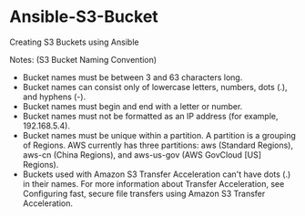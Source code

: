 # Ansible-S3-Bucket
Creating S3 Buckets using Ansible

Notes: (S3 Bucket Naming Convention)
- Bucket names must be between 3 and 63 characters long.
- Bucket names can consist only of lowercase letters, numbers, dots (.), and hyphens (-).
- Bucket names must begin and end with a letter or number.
- Bucket names must not be formatted as an IP address (for example, 192.168.5.4).
- Bucket names must be unique within a partition. A partition is a grouping of Regions. AWS currently has three partitions: aws (Standard Regions), aws-cn (China Regions), and aws-us-gov (AWS GovCloud [US] Regions).
- Buckets used with Amazon S3 Transfer Acceleration can't have dots (.) in their names. For more information about Transfer Acceleration, see Configuring fast, secure file transfers using Amazon S3 Transfer Acceleration.
